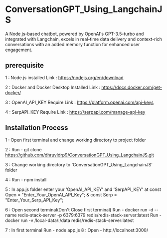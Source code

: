 ﻿# ConversationGPT_Using_LangchainJS
 A Node.js-based chatbot, powered by OpenAI's GPT-3.5-turbo and integrated with Langchain, excels in real-time data delivery and context-rich conversations with an added memory function for enhanced user engagement.

## prerequisite
1 : Node.js installed
    Link : https://nodejs.org/en/download
    
2 : Docker and Docker Desktop Installed
    Link : https://docs.docker.com/get-docker/
    
3 : OpenAI_API_KEY Require
    Link : https://platform.openai.com/api-keys
    
4 : SerpAPI_KEY Require
    Link : https://serpapi.com/manage-api-key

## Installation Process
1 : Open first terminal and change working directory to project folder

2 : Run - git clone https://github.com/dhruvldrp9/ConversationGPT_Using_LangchainJS.git

3 : Change working directory to 'ConversationGPT_Using_LangchainJS' folder

4 : Run - npm install

5 : In app.js folder enter your 'OpenAI_API_KEY' and 'SerpAPI_KEY' at  const Open = "Enter_Your_OpenAI_API_Key"; & const Serp = "Enter_Your_Serp_API_Key";

6 : Open second terminal(Don't Close first terminal)
    Run - docker run -d --name redis-stack-server -p 6379:6379 redis/redis-stack-server:latest
    Run - docker run -v /local-data/:/data redis/redis-stack-server:latest
    
7 : In first terminal
    Run - node app.js
8 : Open - http://localhost:3000/
